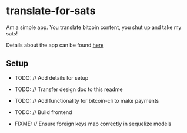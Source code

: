# translate-for-sats
Am a simple app. You translate bitcoin content, you shut up and take my sats!

Details about the app can be found [here](./design-doc.md)

## Setup

- TODO: // Add details for setup
- TODO: // Transfer design doc to this readme
- TODO: // Add functionality for bitcoin-cli to make payments
- TODO: // Build frontend

- FIXME: // Ensure foreign keys map correctly in sequelize models
